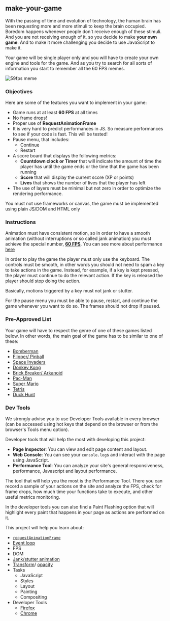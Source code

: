 ## make-your-game

With the passing of time and evolution of technology, the human brain has been requesting
more and more stimuli to keep the brain occupied. Boredom happens whenever
people don't receive enough of these stimuli. And you are not receiving enough
of it, so you decide to make **your own game**. And to make it more challenging you decide to use
JavaScript to make it.

Your game will be single player only and you will have to create your
own engine and tools for the game. And as you try to search for all sorts
of information you start to remember all the 60 FPS memes.

![59fps meme](https://i.postimg.cc/rw1LH6ZP/59fps.jpg)

### Objectives

Here are some of the features you want to implement in your game:

- Game runs at at least **60 FPS** at all times
- No frame drops!
- Proper use of **RequestAnimationFrame**
- It is very hard to predict performances in JS. So measure performances to see if your code is fast. This will be tested!
- Pause menu, that includes:
  - Continue
  - Restart
- A score board that displays the following metrics:
  - **Countdown clock or Timer** that will indicate the amount of time the player has until the game ends or the time that the game has been running
  - **Score** that will display the current score (XP or points)
  - **Lives** that shows the number of lives that the player has left
- The use of layers must be minimal but not zero in order to optimize the rendering performance.

You must not use frameworks or canvas, the game must be implemented using plain JS/DOM and HTML only

### Instructions

Animation must have consistent motion, so in order to have a smooth animation (without interruptions or so called jank animation) you must achieve the special number, [**60 FPS**](https://www.algolia.com/developers-tech-blog/code-and-deep-dives/performant-web-animations/). You can see more about performance [here](../good-practices/README.md)

In order to play the game the player must only use the keyboard. The controls must be smooth, in other words you should not need to spam a key to take actions in the game. Instead, for example, if a key is kept pressed, the player must continue to do the relevant action. If the key is released the player should stop doing the action.

Basically, motions triggered by a key must not jank or stutter.

For the pause menu you must be able to pause, restart, and continue the game whenever you want to do so. The frames should not drop if paused.

### Pre-Approved List

Your game will have to respect the genre of one of these games listed below. In other words, the main goal of the game has to be similar to one of these:

- [Bomberman](https://en.wikipedia.org/wiki/Super_Bomberman)
- [Flipper/ Pinball](https://en.wikipedia.org/wiki/Pinball)
- [Space Invaders](https://en.wikipedia.org/wiki/Space_Invaders)
- [Donkey Kong](https://en.wikipedia.org/wiki/Donkey_Kong)
- [Brick Breaker/ Arkanoid](https://en.wikipedia.org/wiki/Arkanoid)
- [Pac-Man](https://en.wikipedia.org/wiki/Pac-Man)
- [Super Mario](https://en.wikipedia.org/wiki/Super_Mario)
- [Tetris](https://en.wikipedia.org/wiki/Tetris)
- [Duck Hunt](https://en.wikipedia.org/wiki/Duck_Hunt)

### Dev Tools

We strongly advise you to use Developer Tools available in every browser (can be accessed using hot keys that depend on the browser or from the browser's Tools menu option).

Developer tools that will help the most with developing this project:

- **Page Inspector**: You can view and edit page content and layout.
- **Web Console**: You can see your `console.log`s and interact with the page using JavaScript.
- **Performance Tool**: You can analyze your site's general responsiveness, performance, Javascript and layout performance.

The tool that will help you the most is the Performance Tool. There you can record a sample of your actions on the site and analyze the FPS, check for frame drops, how much time your functions take to execute, and other useful metrics monitoring.

In the developer tools you can also find a Paint Flashing option that will highlight every paint that happens in your page as actions are performed on it.

This project will help you learn about:

- [`requestAnimationFrame`](https://developer.mozilla.org/en-US/docs/Web/API/window/requestAnimationFrame)
- [Event loop](https://developer.mozilla.org/en-US/docs/Web/JavaScript/EventLoop)
- FPS
- DOM
- [Jank/stutter animation](https://murtada.nl/blog/going-jank-free-achieving-60-fps-smooth-websites)
- [Transform](https://developer.mozilla.org/en-US/docs/Web/CSS/transform)/ [opacity](https://developer.mozilla.org/en-US/docs/Web/CSS/opacity)
- Tasks
  - JavaScript
  - Styles
  - Layout
  - Painting
  - Compositing
- Developer Tools
  - [Firefox](https://developer.mozilla.org/en-US/docs/Learn/Common_questions/What_are_browser_developer_tools)
  - [Chrome](https://developers.google.com/web/tools/chrome-devtools)
